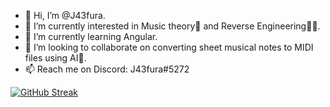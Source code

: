 - 👋 Hi, I’m @J43fura.
- 👀 I’m currently interested in Music theory🎵 and Reverse Engineering👨‍🔧. 
- 🌱 I’m currently learning Angular.
- 💞️ I’m looking to collaborate on converting sheet musical notes to MIDI files using AI🤖.
- 📫 Reach me on Discord: J43fura#5272

[![GitHub Streak](https://streak-stats.demolab.com/?user=J43fura)](https://git.io/streak-stats)

<!---
 J43fura/J43fura is a ✨ special ✨ repository because its `README.md` (this file) appears on your GitHub profile.
 You can click the Preview link to take a look at your changes.
--->
